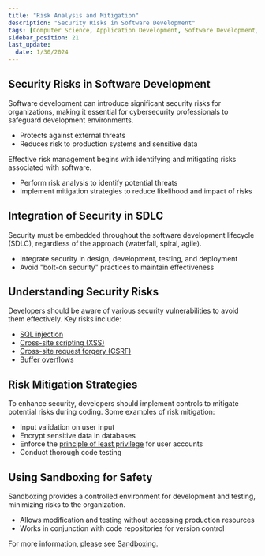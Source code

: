 ```yaml
---
title: "Risk Analysis and Mitigation"
description: "Security Risks in Software Development"
tags: [Computer Science, Application Development, Software Development, Application Security]
sidebar_position: 21
last_update:
  date: 1/30/2024
---
```



## Security Risks in Software Development  

Software development can introduce significant security risks for organizations, making it essential for cybersecurity professionals to safeguard development environments.

- Protects against external threats
- Reduces risk to production systems and sensitive data

Effective risk management begins with identifying and mitigating risks associated with software.

- Perform risk analysis to identify potential threats
- Implement mitigation strategies to reduce likelihood and impact of risks

## Integration of Security in SDLC  

Security must be embedded throughout the software development lifecycle (SDLC), regardless of the approach (waterfall, spiral, agile).

- Integrate security in design, development, testing, and deployment
- Avoid "bolt-on security" practices to maintain effectiveness

## Understanding Security Risks  

Developers should be aware of various security vulnerabilities to avoid them effectively. Key risks include:

- [SQL injection](/docs/007-Cybersecurity/012-List-of-Attacks/006-Injection-Attacks.md)
- [Cross-site scripting (XSS)](/docs/007-Cybersecurity/012-List-of-Attacks/099-Other-Attacks.md)
- [Cross-site request forgery (CSRF)](/docs/007-Cybersecurity/012-List-of-Attacks/099-Other-Attacks.md)
- [Buffer overflows](/docs/007-Cybersecurity/012-List-of-Attacks/015-Overflow-Attacks.md)

## Risk Mitigation Strategies  

To enhance security, developers should implement controls to mitigate potential risks during coding. Some examples of risk mitigation:

- Input validation on user input
- Encrypt sensitive data in databases
- Enforce the [principle of least privilege](/docs/007-Cybersecurity/006-Identity-and-Access-Management/005-IAM-Concepts.md#principle-of-least-privilege) for user accounts
- Conduct thorough code testing

## Using Sandboxing for Safety  

Sandboxing provides a controlled environment for development and testing, minimizing risks to the organization.

- Allows modification and testing without accessing production resources
- Works in conjunction with code repositories for version control

For more information, please see [Sandboxing.](/docs/021-Software-Engineering/019-Software-Security/010-Application-Security.md#sandboxing)